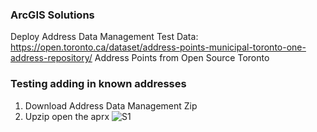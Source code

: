 
### ArcGIS Solutions 
Deploy Address Data Management 
Test Data: https://open.toronto.ca/dataset/address-points-municipal-toronto-one-address-repository/
Address Points from Open Source Toronto 

### Testing adding in known addresses 
1. Download Address Data Management Zip 
2. Upzip open the aprx
![S1](http://url/to/img.png](https://github.com/MengjieDai7/GEOM99Logs/blob/main/Pictures/S1.png)https://github.com/MengjieDai7/GEOM99Logs/blob/main/Pictures/S1.png)
